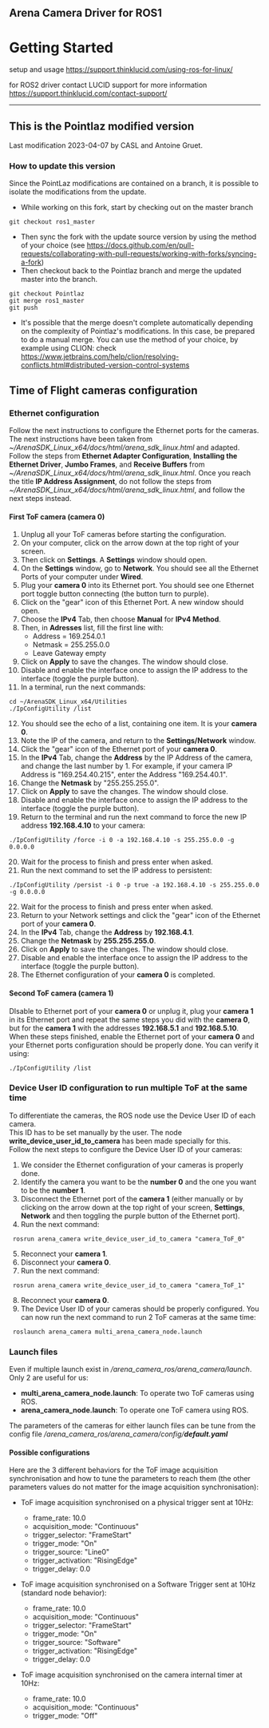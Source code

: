 ## Arena Camera Driver for ROS1

# Getting Started
setup and usage https://support.thinklucid.com/using-ros-for-linux/

for ROS2 driver contact LUCID support for more information 
https://support.thinklucid.com/contact-support/

___
## This is the Pointlaz modified version
Last modification 2023-04-07 by CASL and Antoine Gruet.
### How to update this version
Since the PointLaz modifications are contained on a branch, it is possible to isolate the modifications from the update.
- While working on this fork, start by checking out on the master branch
```
git checkout ros1_master
```
- Then sync the fork with the update source version by using the method of your choice (see https://docs.github.com/en/pull-requests/collaborating-with-pull-requests/working-with-forks/syncing-a-fork)
- Then checkout back to the Pointlaz branch and merge the updated master into the branch.
```
git checkout Pointlaz
git merge ros1_master
git push
```
- It's possible that the merge doesn't complete automatically depending on the complexity of Pointlaz's modifications. In this case, be prepared to do a manual merge. You can use the method of your choice, by example using CLION: check https://www.jetbrains.com/help/clion/resolving-conflicts.html#distributed-version-control-systems

## Time of Flight cameras configuration

### Ethernet configuration
Follow the next instructions to configure the Ethernet ports for the cameras.  
The next instructions have been taken from *~/ArenaSDK_Linux_x64/docs/html/arena_sdk_linux.html* and adapted.  
Follow the steps from **Ethernet Adapter Configuration**, **Installing the Ethernet Driver**, **Jumbo Frames**, and **Receive Buffers** from *~/ArenaSDK_Linux_x64/docs/html/arena_sdk_linux.html*.
Once you reach the title **IP Address Assignment**, do not follow the steps from *~/ArenaSDK_Linux_x64/docs/html/arena_sdk_linux.html*, and follow the next steps instead.

#### First ToF camera (camera 0)
1. Unplug all your ToF cameras before starting the configuration.
2. On your computer, click on the arrow down at the top right of your screen.
3. Then click on **Settings**. A **Settings** window should open.
4. On the **Settings** window, go to **Network**. You should see all the Ethernet Ports of your computer under **Wired**.
5. Plug your **camera 0** into its Ethernet port. You should see one Ethernet port toggle button connecting (the button turn to purple).
6. Click on the "gear" icon of this Ethernet Port. A new window should open.
7. Choose the **IPv4** Tab, then choose **Manual** for **IPv4 Method**.
8. Then, in **Adresses** list, fill the first line with:
    - Address = 169.254.0.1
    - Netmask = 255.255.0.0
    - Leave Gateway empty
9. Click on **Apply** to save the changes. The window should close.
10. Disable and enable the interface once to assign the IP address to the interface (toggle the purple button).
11. In a terminal, run the next commands:
```
cd ~/ArenaSDK_Linux_x64/Utilities
./IpConfigUtility /list
```
12. You should see the echo of a list, containing one item. It is your **camera 0**.
13. Note the IP of the camera, and return to the **Settings/Network** window.
14. Click the "gear" icon of the Ethernet port of your **camera 0**.
15. In the **IPv4** Tab, change the **Address** by the IP Address of the camera, and change the last number by 1. For example, if your camera IP Address is "169.254.40.215", enter the Address "169.254.40.1".
16. Change the **Netmask** by "255.255.255.0".
17. Click on **Apply** to save the changes. The window should close. 
18. Disable and enable the interface once to assign the IP address to the interface (toggle the purple button).
19. Return to the terminal and run the next command to force the new IP address **192.168.4.10** to your camera:
```
./IpConfigUtility /force -i 0 -a 192.168.4.10 -s 255.255.0.0 -g 0.0.0.0
```
20. Wait for the process to finish and press enter when asked.
21. Run the next command to set the IP address to persistent:
```
./IpConfigUtility /persist -i 0 -p true -a 192.168.4.10 -s 255.255.0.0 -g 0.0.0.0
```
22. Wait for the process to finish and press enter when asked.
23. Return to your Network settings and click the "gear" icon of the Ethernet port of your **camera 0**.
24. In the **IPv4** Tab, change the **Address** by **192.168.4.1**. 
25. Change the **Netmask** by **255.255.255.0**. 
26. Click on **Apply** to save the changes. The window should close. 
27. Disable and enable the interface once to assign the IP address to the interface (toggle the purple button). 
28. The Ethernet configuration of your **camera 0** is completed.

#### Second ToF camera (camera 1)
DIsable to Ethernet port of your **camera 0** or unplug it, plug your **camera 1** in its Ethernet port and repeat the same steps you did with the **camera 0**, but for the **camera 1** with the addresses **192.168.5.1** and **192.168.5.10**.  
When these steps finished, enable the Ethernet port of your **camera 0** and your Ethernet ports configuration should be properly done. You can verify it using:
```
./IpConfigUtility /list
```

### Device User ID configuration to run multiple ToF at the same time
To differentiate the cameras, the ROS node use the Device User ID of each camera.  
This ID has to be set manually by the user. The node **write_device_user_id_to_camera** has been made specially for this.  
Follow the next steps to configure the Device User ID of your cameras:
1. We consider the Ethernet configuration of your cameras is properly done.
2. Identify the camera you want to be the **number 0** and the one you want to be the **number 1**.
3. Disconnect the Ethernet port of the **camera 1** (either manually or by clicking on the arrow down at the top right of your screen, **Settings**, **Network** and then toggling the purple button of the Ethernet port).
4. Run the next command:
```
 rosrun arena_camera write_device_user_id_to_camera "camera_ToF_0"
```
5. Reconnect your **camera 1**.
6. Disconnect your **camera 0**.
7. Run the next command:
```
 rosrun arena_camera write_device_user_id_to_camera "camera_ToF_1"
```
8. Reconnect your **camera 0**.
9. The Device User ID of your cameras should be properly configured. You can now run the next command to run 2 ToF cameras at the same time:
```
 roslaunch arena_camera multi_arena_camera_node.launch
```

### Launch files 
Even if multiple launch exist in */arena_camera_ros/arena_camera/launch*. Only 2 are useful for us:
- **multi_arena_camera_node.launch**: To operate two ToF cameras using ROS.
- **arena_camera_node.launch**: To operate one ToF camera using ROS.

The parameters of the cameras for either launch files can be tune from the config file */arena_camera_ros/arena_camera/config/**default.yaml***

#### Possible configurations

Here are the 3 different behaviors for the ToF image acquisition synchronisation and how to tune the parameters to reach them
(the other parameters values do not matter for the image acquisition synchronisation):

  - ToF image acquisition synchronised on a physical trigger sent at 10Hz:
      - frame_rate: 10.0 
      - acquisition_mode: "Continuous"
      - trigger_selector: "FrameStart"
      - trigger_mode: "On"
      - trigger_source: "Line0"
      - trigger_activation: "RisingEdge"
      - trigger_delay: 0.0

  - ToF image acquisition synchronised on a Software Trigger sent at 10Hz (standard node behavior):
      - frame_rate: 10.0 
      - acquisition_mode: "Continuous"
      - trigger_selector: "FrameStart"
      - trigger_mode: "On"
      - trigger_source: "Software"
      - trigger_activation: "RisingEdge"
      - trigger_delay: 0.0

  - ToF image acquisition synchronised on the camera internal timer at 10Hz:
      - frame_rate: 10.0 
      - acquisition_mode: "Continuous"
      - trigger_mode: "Off"